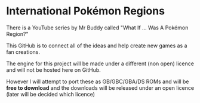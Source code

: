 # International Pokémon Regions #

There is a YouTube series by Mr Buddy called "What If ... Was A Pokémon Region?"

This GitHub is to connect all of the ideas and help create new games as a fan creations.

The engine for this project will be made under a different (non open) licence and will not be hosted here on GitHub.

However I will attempt to port these as GB/GBC/GBA/DS ROMs and will be **free to download** and the downloads will be released under an open licence (later will be decided which licence)